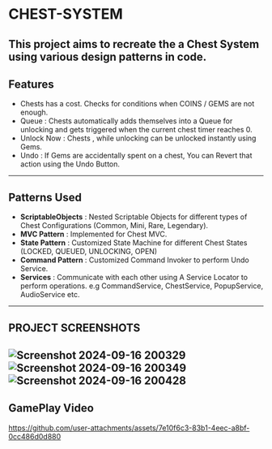 # CHEST-SYSTEM
This project aims to recreate the a Chest System using various design patterns in code.
---

## Features
- Chests has a cost. Checks for conditions when COINS / GEMS are not enough.
- Queue : Chests automatically adds themselves into a Queue for unlocking and gets triggered when the current chest timer reaches 0.
- Unlock Now  : Chests , while unlocking can be unlocked instantly using Gems.
- Undo : If Gems are accidentally spent on a chest, You can Revert that action using the Undo Button.
---

## Patterns Used
 - **ScriptableObjects** : Nested Scriptable Objects for different types of Chest Configurations (Common, Mini, Rare, Legendary).
 - **MVC Pattern**       : Implemented for Chest MVC.
 - **State Pattern**     : Customized State Machine for different Chest States (LOCKED, QUEUED, UNLOCKING, OPEN)
 - **Command Pattern**   : Customized Command Invoker to perform Undo Service.
 - **Services**          : Communicate with each other using A Service Locator to perform operations. e.g CommandService, ChestService, PopupService, AudioService etc.
---

## PROJECT SCREENSHOTS
![Screenshot 2024-09-16 200329](https://github.com/user-attachments/assets/c5377563-533a-4c22-b605-f2d7d2ca32bb)
![Screenshot 2024-09-16 200349](https://github.com/user-attachments/assets/e1e13b7a-6627-4ca1-98ad-884bb893229a)
![Screenshot 2024-09-16 200428](https://github.com/user-attachments/assets/67475ab5-a955-43c6-be6f-8d27432ae597)
---

## GamePlay Video
https://github.com/user-attachments/assets/7e10f6c3-83b1-4eec-a8bf-0cc486d0d880
